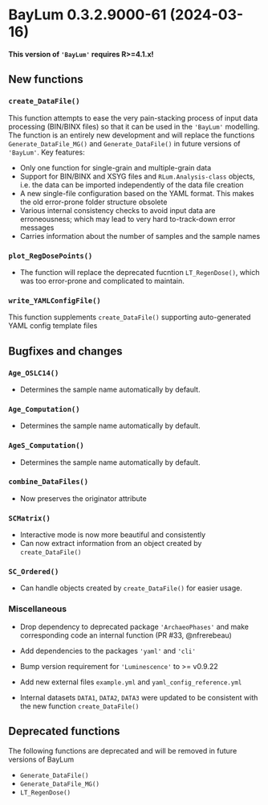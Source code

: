 




<!-- NEWS.md was auto-generated by NEWS.Rmd. Please DO NOT edit by hand!-->

# BayLum 0.3.2.9000-61 (2024-03-16)

**This version of `'BayLum'` requires R\>=4.1.x!**

## New functions

### `create_DataFile()`

This function attempts to ease the very pain-stacking process of input
data processing (BIN/BINX files) so that it can be used in the
`'BayLum'` modelling. The function is an entirely new development and
will replace the functions `Generate_DataFile_MG()` and
`Generate_DataFile()` in future versions of `'BayLum'`. Key features:

- Only one function for single-grain and multiple-grain data
- Support for BIN/BINX and XSYG files and `RLum.Analysis-class` objects,
  i.e. the data can be imported independently of the data file creation
- A new single-file configuration based on the YAML format. This makes
  the old error-prone folder structure obsolete
- Various internal consistency checks to avoid input data are
  erroneousness; which may lead to very hard to-track-down error
  messages
- Carries information about the number of samples and the sample names

### `plot_RegDosePoints()`

- The function will replace the deprecated fucntion `LT_RegenDose()`,
  which was too error-prone and complicated to maintain.

### `write_YAMLConfigFile()`

This function supplements `create_DataFile()` supporting auto-generated
YAML config template files

## Bugfixes and changes

### `Age_OSLC14()`

- Determines the sample name automatically by default.

### `Age_Computation()`

- Determines the sample name automatically by default.

### `AgeS_Computation()`

- Determines the sample name automatically by default.

### `combine_DataFiles()`

- Now preserves the originator attribute

### `SCMatrix()`

- Interactive mode is now more beautiful and consistently
- Can now extract information from an object created by
  `create_DataFile()`

### `SC_Ordered()`

- Can handle objects created by `create_DataFile()` for easier usage.

### Miscellaneous

- Drop dependency to deprecated package `'ArchaeoPhases'` and make
  corresponding code an internal function (PR \#33, @nfrerebeau)

- Add dependencies to the packages `'yaml'` and `'cli'`

- Bump version requirement for `'Luminescence'` to \>= v0.9.22

- Add new external files `example.yml` and `yaml_config_reference.yml`

- Internal datasets `DATA1`, `DATA2`, `DATA3` were updated to be
  consistent with the new function `create_DataFile()`

## Deprecated functions

The following functions are deprecated and will be removed in future
versions of BayLum

- `Generate_DataFile()`
- `Generate_DataFile_MG()`
- `LT_RegenDose()`
